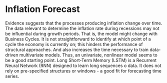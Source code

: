 # Inflation Forecast
Evidence suggests that the processes producing inflation change over time. The data relevant to determine the inflation rate during recessions may not be influential during growth periods. That is, the model might change with Business Cycles. It is not straightforward to identify at which point of a cycle the economy is currently on; this hinders the performance of structural approaches. And also increases the time necessary to train data-driven multivariate models. Thus, an univariate, nonlinear model seems to be a good starting point.
Long Short-Term Memory (LSTM) is a Recurrent Neural Network (RNN) designed to learn long sequences o data. It does not rely on pre-specified structures or windows - a good fit for forecasting time series.
